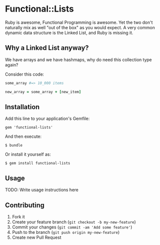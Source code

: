# Functional::Lists

Ruby is awesome, Functional Programming is awesome. Yet the two don't
naturally mix as well "out of the box" as you would expect. A very
common dynamic data structure is the Linked List, and Ruby is missing
it.

## Why a Linked List anyway?

We have arrays and we have hashmaps, why do need this collection type
again?

Consider this code:

```ruby
some_array #=> 10_000 items

new_array = some_array + [new_item] 
```


## Installation

Add this line to your application's Gemfile:

    gem 'functional-lists'

And then execute:

    $ bundle

Or install it yourself as:

    $ gem install functional-lists

## Usage

TODO: Write usage instructions here

## Contributing

1. Fork it
2. Create your feature branch (`git checkout -b my-new-feature`)
3. Commit your changes (`git commit -am 'Add some feature'`)
4. Push to the branch (`git push origin my-new-feature`)
5. Create new Pull Request
